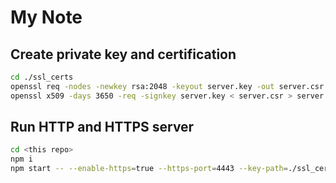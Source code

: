 # My Note

## Create private key and certification

```bash
cd ./ssl_certs
openssl req -nodes -newkey rsa:2048 -keyout server.key -out server.csr -subj "/C=GB/ST=London/L=London/O=Global Security/OU=IT Department/CN=example.com"
openssl x509 -days 3650 -req -signkey server.key < server.csr > server.crt
```

## Run HTTP and HTTPS server

```bash
cd <this repo>
npm i
npm start -- --enable-https=true --https-port=4443 --key-path=./ssl_certs/server.key --crt-path=./ssl_certs/server.crt
```
